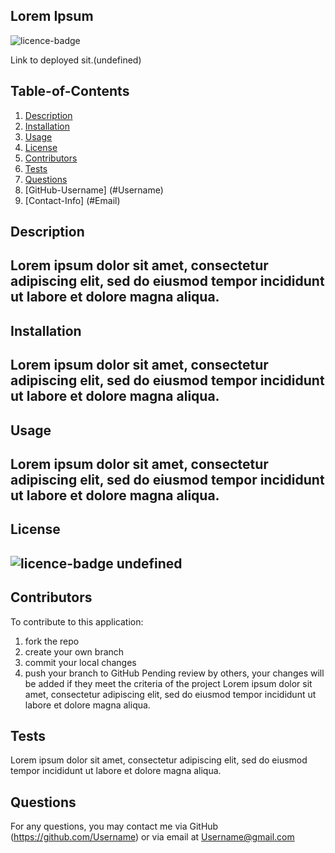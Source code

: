 
  ## Lorem Ipsum

  
![licence-badge](http://img.shields.io/badge/license-Open-blue.svg)

  Link to deployed sit.(undefined)
  ## Table-of-Contents

  1. [Description](#Description)
  2. [Installation](#Installation)
  3. [Usage](#Usage)
  4. [License](#License)
  5. [Contributors](#Contributors)
  6. [Tests](#Tests)
  7. [Questions](#Questions)
  8. [GitHub-Username] (#Username)
  9. [Contact-Info] (#Email)
      
  ## Description
  Lorem ipsum dolor sit amet, consectetur adipiscing elit, sed do eiusmod tempor incididunt ut labore et dolore magna aliqua.
  ---
  ## Installation
  Lorem ipsum dolor sit amet, consectetur adipiscing elit, sed do eiusmod tempor incididunt ut labore et dolore magna aliqua.
  ---
  ## Usage
  Lorem ipsum dolor sit amet, consectetur adipiscing elit, sed do eiusmod tempor incididunt ut labore et dolore magna aliqua.
  ---
  ## License
  
![licence-badge](http://img.shields.io/badge/license-Open-blue.svg)
  undefined
  ---
  ## Contributors 
  To contribute to this application:
   1. fork the repo
   2. create your own branch 
   3. commit your local changes
   4. push your branch to GitHub
  Pending review by others, your changes will be added if they meet the criteria of the project
  Lorem ipsum dolor sit amet, consectetur adipiscing elit, sed do eiusmod tempor incididunt ut labore et dolore magna aliqua.
  
  ## Tests
  Lorem ipsum dolor sit amet, consectetur adipiscing elit, sed do eiusmod tempor incididunt ut labore et dolore magna aliqua.

  ## Questions
  For any questions, you may contact me via GitHub (https://github.com/Username)
      or via email at Username@gmail.com
   